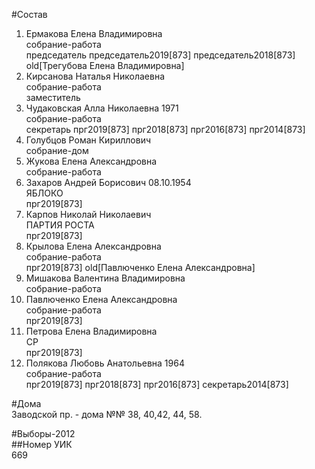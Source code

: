 #Состав  
1. Ермакова Елена Владимировна  
    собрание-работа  
    председатель председатель2019[873] председатель2018[873] old[Трегубова Елена Владимировна]  
2. Кирсанова Наталья Николаевна  
    собрание-работа  
    заместитель  
3. Чудаковская Алла Николаевна 1971  
    собрание-работа  
    секретарь прг2019[873] прг2018[873] прг2016[873] прг2014[873]  
4. Голубцов Роман Кириллович  
    собрание-дом  
5. Жукова Елена Александровна  
    собрание-работа  
6. Захаров Андрей Борисович 08.10.1954  
    ЯБЛОКО  
    прг2019[873]  
7. Карпов Николай Николаевич  
    ПАРТИЯ РОСТА  
    прг2019[873]  
8. Крылова Елена Александровна  
    собрание-работа  
    прг2019[873] old[Павлюченко Елена Александровна]  
9. Мишакова Валентина Владимировна  
    собрание-работа  
10. Павлюченко Елена Александровна  
    собрание-работа  
    прг2019[873]  
11. Петрова Елена Владимировна  
    СР  
    прг2019[873]  
12. Полякова Любовь Анатольевна 1964  
    собрание-работа  
    прг2019[873] прг2018[873] прг2016[873] секретарь2014[873]  
  
#Дома  
Заводской пр. - дома №№ 38, 40,42, 44, 58.  
  
#Выборы-2012  
##Номер УИК  
669  
